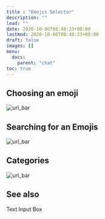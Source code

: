 ```yaml
---
title : "Emojis Selector"
description: ""
lead: ""
date: 2020-10-06T08:48:23+00:00
lastmod: 2020-10-06T08:48:23+00:00
draft: false
images: []
menu:
  docs:
    parent: "chat"
toc: true
---
```


## Choosing an emoji

![url_bar](/images/chats/emojis/emoji_picker.png)

## Searching for an Emojis

![url_bar](/images/chats/emojis/emoji_search.png)

## Categories

![url_bar](/images/chats/emojis/emoji_category.png)

## See also

Text Input Box
